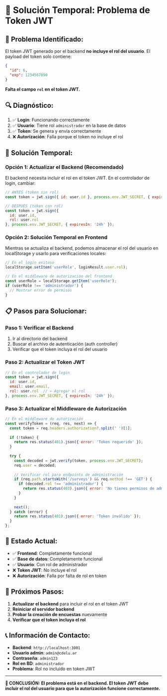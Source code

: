 # 🔧 Solución Temporal: Problema de Token JWT

## 🎯 **Problema Identificado:**

El token JWT generado por el backend **no incluye el rol del usuario**. El payload del token solo contiene:
```json
{
  "id": 6,
  "exp": 1234567890
}
```

**Falta el campo `rol` en el token JWT.**

## 🔍 **Diagnóstico:**

1. ✅ **Login**: Funcionando correctamente
2. ✅ **Usuario**: Tiene rol `administrador` en la base de datos
3. ✅ **Token**: Se genera y envía correctamente
4. ❌ **Autorización**: Falla porque el token no incluye el rol

## 🔧 **Solución Temporal:**

### **Opción 1: Actualizar el Backend (Recomendado)**

El backend necesita incluir el rol en el token JWT. En el controlador de login, cambiar:

```javascript
// ANTES (token sin rol)
const token = jwt.sign({ id: user.id }, process.env.JWT_SECRET, { expiresIn: '24h' });

// DESPUÉS (token con rol)
const token = jwt.sign({ 
  id: user.id, 
  rol: user.rol 
}, process.env.JWT_SECRET, { expiresIn: '24h' });
```

### **Opción 2: Solución Temporal en Frontend**

Mientras se actualiza el backend, podemos almacenar el rol del usuario en localStorage y usarlo para verificaciones locales:

```javascript
// En el login exitoso
localStorage.setItem('userRole', loginResult.user.rol);

// En el middleware de autorización del frontend
const userRole = localStorage.getItem('userRole');
if (userRole !== 'administrador') {
  // Mostrar error de permisos
}
```

## 📋 **Pasos para Solucionar:**

### **Paso 1: Verificar el Backend**
1. Ir al directorio del backend
2. Buscar el archivo de autenticación (auth controller)
3. Verificar que el token incluya el rol del usuario

### **Paso 2: Actualizar el Token JWT**
```javascript
// En el controlador de login
const token = jwt.sign({
  id: user.id,
  email: user.email,
  rol: user.rol  // ← Agregar el rol
}, process.env.JWT_SECRET, { expiresIn: '24h' });
```

### **Paso 3: Actualizar el Middleware de Autorización**
```javascript
// En el middleware de autorización
const verifyToken = (req, res, next) => {
  const token = req.headers.authorization?.split(' ')[1];
  
  if (!token) {
    return res.status(401).json({ error: 'Token requerido' });
  }
  
  try {
    const decoded = jwt.verify(token, process.env.JWT_SECRET);
    req.user = decoded;
    
    // Verificar rol para endpoints de administración
    if (req.path.startsWith('/surveys') && req.method !== 'GET') {
      if (decoded.rol !== 'administrador') {
        return res.status(403).json({ error: 'No tienes permisos de administrador' });
      }
    }
    
    next();
  } catch (error) {
    return res.status(401).json({ error: 'Token inválido' });
  }
};
```

## 🎯 **Estado Actual:**

- ✅ **Frontend**: Completamente funcional
- ✅ **Base de datos**: Completamente funcional
- ✅ **Usuario**: Con rol de administrador
- ❌ **Token JWT**: No incluye el rol
- ❌ **Autorización**: Falla por falta de rol en token

## 🚀 **Próximos Pasos:**

1. **Actualizar el backend** para incluir el rol en el token JWT
2. **Reiniciar el servidor backend**
3. **Probar la creación de encuestas** nuevamente
4. **Verificar que el token incluya el rol**

## 📞 **Información de Contacto:**

- **Backend**: `http://localhost:3001`
- **Usuario admin**: `admin@cdelu.ar`
- **Contraseña**: `admin123`
- **Rol en BD**: `administrador`
- **Problema**: Rol no incluido en token JWT

---

**🎯 CONCLUSIÓN: El problema está en el backend. El token JWT debe incluir el rol del usuario para que la autorización funcione correctamente.** 